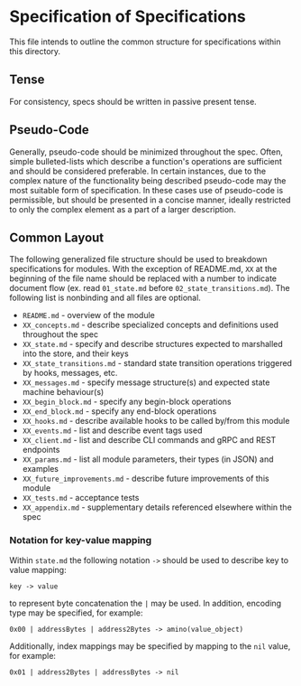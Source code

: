 # Specification of Specifications

This file intends to outline the common structure for specifications within
this directory.

## Tense

For consistency, specs should be written in passive present tense.

## Pseudo-Code

Generally, pseudo-code should be minimized throughout the spec. Often, simple
bulleted-lists which describe a function's operations are sufficient and should
be considered preferable. In certain instances, due to the complex nature of
the functionality being described pseudo-code may the most suitable form of
specification. In these cases use of pseudo-code is permissible, but should be
presented in a concise manner, ideally restricted to only the complex
element as a part of a larger description.

## Common Layout

The following generalized file structure should be used to breakdown
specifications for modules. With the exception of README.md, `XX` at the
beginning of the file name should be replaced with a number to indicate
document flow (ex. read `01_state.md` before `02_state_transitions.md`). The
following list is nonbinding and all files are optional.

* `README.md` - overview of the module
* `XX_concepts.md` - describe specialized concepts and definitions used throughout the spec
* `XX_state.md` - specify and describe structures expected to marshalled into the store, and their keys
* `XX_state_transitions.md` - standard state transition operations triggered by hooks, messages, etc.
* `XX_messages.md` - specify message structure(s) and expected state machine behaviour(s)
* `XX_begin_block.md` - specify any begin-block operations
* `XX_end_block.md` - specify any end-block operations
* `XX_hooks.md` - describe available hooks to be called by/from this module
* `XX_events.md` - list and describe event tags used
* `XX_client.md` - list and describe CLI commands and gRPC and REST endpoints
* `XX_params.md` - list all module parameters, their types (in JSON) and examples
* `XX_future_improvements.md` - describe future improvements of this module
* `XX_tests.md` - acceptance tests
* `XX_appendix.md` - supplementary details referenced elsewhere within the spec

### Notation for key-value mapping

Within `state.md` the following notation `->` should be used to describe key to
value mapping:

```text
key -> value
```

to represent byte concatenation the `|` may be used. In addition, encoding
type may be specified, for example:

```text
0x00 | addressBytes | address2Bytes -> amino(value_object)
```

Additionally, index mappings may be specified by mapping to the `nil` value, for example:

```text
0x01 | address2Bytes | addressBytes -> nil
```
